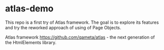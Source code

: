 # atlas-demo

This repo is a first try of Atlas framework. The goal is to explore its features and try the reworked approach of using of Page Objects.

Atlas framework https://github.com/qameta/atlas - the next generation of the HtmlElements library.
